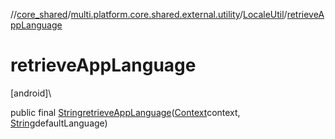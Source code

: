 //[core_shared](../../../index.md)/[multi.platform.core.shared.external.utility](../index.md)/[LocaleUtil](index.md)/[retrieveAppLanguage](retrieve-app-language.md)

# retrieveAppLanguage

[android]\

public final [String](https://developer.android.com/reference/kotlin/java/lang/String.html)[retrieveAppLanguage](retrieve-app-language.md)([Context](https://developer.android.com/reference/kotlin/android/content/Context.html)context, [String](https://developer.android.com/reference/kotlin/java/lang/String.html)defaultLanguage)
